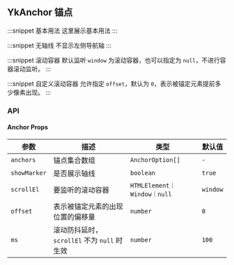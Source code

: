 ## YkAnchor 锚点

:::snippet
基本用法
这里展示基本用法
<AnchorPrimary/>
:::

:::snippet
无轴线
不显示左侧导航轴
<AnchorNobar/>
:::

:::snippet
滚动容器
默认监听 `window` 为滚动容器，也可以指定为 `null`，不进行容器滚动监听。
<AnchorScrollEl/>
:::

:::snippet
自定义滚动容器
允许指定 `offset`，默认为 `0`，表示被锚定元素提前多少像素出现。
<AnchorScrollCustomEl/>
:::

### API

#### Anchor Props

| 参数         | 描述                                        | 类型                        | 默认值   |
| ------------ | ------------------------------------------- | --------------------------- | -------- |
| `anchors`    | 锚点集合数组                                | `AnchorOption[]`            | `-`      |
| `showMarker` | 是否展示轴线                                | `boolean`                   | `true`   |
| `scrollEl`   | 要监听的滚动容器                            | `HTMLElement｜Window｜null` | `window` |
| `offset`     | 表示被锚定元素的出现位置的偏移量            | `number`                    | `0`      |
| `ms`         | 滚动防抖延时，`scrollEl` 不为 `null` 时生效 | `number`                    | `100`    |
